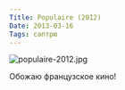 ```yaml
---
Title: Populaire (2012)
Date: 2013-03-16
Tags: саптрю
---
```


![populaire-2012.jpg](images/populaire-2012.jpg)

Обожаю французское кино!